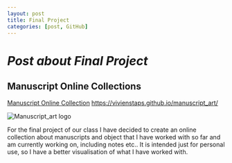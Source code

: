 ```yaml
---
layout: post
title: Final Project
categories: [post, GitHub]
---
```


# _Post about Final Project_
## Manuscript Online Collections

[Manuscript Online Collection](/"https://vivienstaps.github.io/working.with.manuscripts/")
https://vivienstaps.github.io/manuscript_art/

![Manuscript_art logo](https://vivienstaps.github.io/manuscript_art/objects/IOL_Tib_J_594_2.jpg "Manuscript_art logo")

For the final project of our class I have decided to create an online collection about manuscripts and object that I have worked with so far and am currently working on, including notes etc.. It is intended just for personal use, 
so I have a better visualisation of what I have worked with.  

